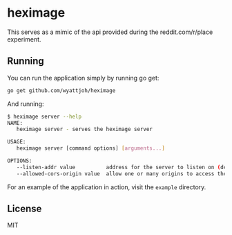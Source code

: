 # heximage

This serves as a mimic of the api provided during the reddit.com/r/place
experiment.

## Running

You can run the application simply by running go get:

```bash
go get github.com/wyattjoh/heximage
```

And running:

```bash
$ heximage server --help
NAME:
   heximage server - serves the heximage server

USAGE:
   heximage server [command options] [arguments...]

OPTIONS:
   --listen-addr value          address for the server to listen on (default: "127.0.0.1:8080")
   --allowed-cors-origin value  allow one or many origins to access the api
```

For an example of the application in action, visit the `example` directory.

## License

MIT

